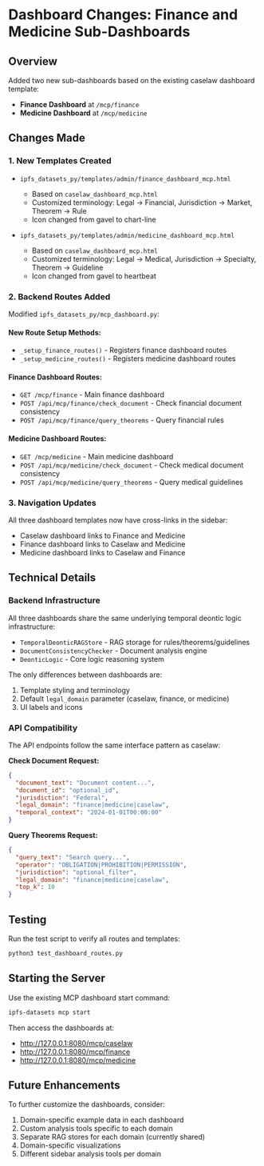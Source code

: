 # Dashboard Changes: Finance and Medicine Sub-Dashboards

## Overview
Added two new sub-dashboards based on the existing caselaw dashboard template:
- **Finance Dashboard** at `/mcp/finance`
- **Medicine Dashboard** at `/mcp/medicine`

## Changes Made

### 1. New Templates Created
- `ipfs_datasets_py/templates/admin/finance_dashboard_mcp.html`
  - Based on `caselaw_dashboard_mcp.html`
  - Customized terminology: Legal → Financial, Jurisdiction → Market, Theorem → Rule
  - Icon changed from gavel to chart-line

- `ipfs_datasets_py/templates/admin/medicine_dashboard_mcp.html`
  - Based on `caselaw_dashboard_mcp.html`
  - Customized terminology: Legal → Medical, Jurisdiction → Specialty, Theorem → Guideline
  - Icon changed from gavel to heartbeat

### 2. Backend Routes Added
Modified `ipfs_datasets_py/mcp_dashboard.py`:

#### New Route Setup Methods:
- `_setup_finance_routes()` - Registers finance dashboard routes
- `_setup_medicine_routes()` - Registers medicine dashboard routes

#### Finance Dashboard Routes:
- `GET /mcp/finance` - Main finance dashboard
- `POST /api/mcp/finance/check_document` - Check financial document consistency
- `POST /api/mcp/finance/query_theorems` - Query financial rules

#### Medicine Dashboard Routes:
- `GET /mcp/medicine` - Main medicine dashboard
- `POST /api/mcp/medicine/check_document` - Check medical document consistency
- `POST /api/mcp/medicine/query_theorems` - Query medical guidelines

### 3. Navigation Updates
All three dashboard templates now have cross-links in the sidebar:
- Caselaw dashboard links to Finance and Medicine
- Finance dashboard links to Caselaw and Medicine
- Medicine dashboard links to Caselaw and Finance

## Technical Details

### Backend Infrastructure
All three dashboards share the same underlying temporal deontic logic infrastructure:
- `TemporalDeonticRAGStore` - RAG storage for rules/theorems/guidelines
- `DocumentConsistencyChecker` - Document analysis engine
- `DeonticLogic` - Core logic reasoning system

The only differences between dashboards are:
1. Template styling and terminology
2. Default `legal_domain` parameter (caselaw, finance, or medicine)
3. UI labels and icons

### API Compatibility
The API endpoints follow the same interface pattern as caselaw:

**Check Document Request:**
```json
{
  "document_text": "Document content...",
  "document_id": "optional_id",
  "jurisdiction": "Federal",
  "legal_domain": "finance|medicine|caselaw",
  "temporal_context": "2024-01-01T00:00:00"
}
```

**Query Theorems Request:**
```json
{
  "query_text": "Search query...",
  "operator": "OBLIGATION|PROHIBITION|PERMISSION",
  "jurisdiction": "optional_filter",
  "legal_domain": "finance|medicine|caselaw",
  "top_k": 10
}
```

## Testing

Run the test script to verify all routes and templates:
```bash
python3 test_dashboard_routes.py
```

## Starting the Server

Use the existing MCP dashboard start command:
```bash
ipfs-datasets mcp start
```

Then access the dashboards at:
- http://127.0.0.1:8080/mcp/caselaw
- http://127.0.0.1:8080/mcp/finance
- http://127.0.0.1:8080/mcp/medicine

## Future Enhancements

To further customize the dashboards, consider:
1. Domain-specific example data in each dashboard
2. Custom analysis tools specific to each domain
3. Separate RAG stores for each domain (currently shared)
4. Domain-specific visualizations
5. Different sidebar analysis tools per domain
